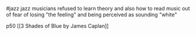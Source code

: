 #jazz
jazz musicians refused to learn theory and also how to read music out of fear of losing "the feeling" and being perceived as sounding "white"

p50 [[3 Shades of Blue by James Caplan]]